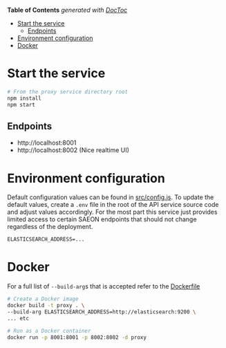 
<!-- START doctoc generated TOC please keep comment here to allow auto update -->
<!-- DON'T EDIT THIS SECTION, INSTEAD RE-RUN doctoc TO UPDATE -->
**Table of Contents**  *generated with [DocToc](https://github.com/thlorenz/doctoc)*

- [Start the service](#start-the-service)
  - [Endpoints](#endpoints)
- [Environment configuration](#environment-configuration)
- [Docker](#docker)

<!-- END doctoc generated TOC please keep comment here to allow auto update -->



# Start the service
```sh
# From the proxy service directory root
npm install
npm start
```

## Endpoints
- http://localhost:8001
- http://localhost:8002 (Nice realtime UI)

# Environment configuration
Default configuration values can be found in [src/config.js](src/config.js). To update the default values, create a `.env` file in the root of the API service source code and adjust values accordingly. For the most part this service just provides limited access to certain SAEON endpoints that should not change regardless of the deployment.

```txt
ELASTICSEARCH_ADDRESS=...
```


# Docker
For a full list of `--build-arg`s that is accepted refer to the [Dockerfile](Dockerfile)

```sh
# Create a Docker image
docker build -t proxy . \
--build-arg ELASTICSEARCH_ADDRESS=http://elasticsearch:9200 \
... etc

# Run as a Docker container
docker run -p 8001:8001 -p 8002:8002 -d proxy
```